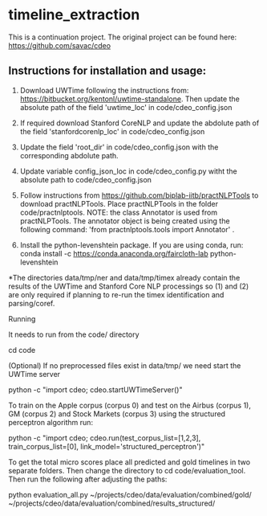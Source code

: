 # timeline_extraction

This is a continuation project. The original project can be found here: https://github.com/savac/cdeo


## Instructions for installation and usage:

1.  Download UWTime following the instructions from: https://bitbucket.org/kentonl/uwtime-standalone. Then update the absolute path of the field 'uwtime_loc' in code/cdeo_config.json

2.  If required download Stanford CoreNLP and update the abdolute path of the field 'stanfordcorenlp_loc' in code/cdeo_config.json
3.  Update the field 'root_dir' in code/cdeo_config.json with the corresponding abdolute path.

4.  Update variable config_json_loc in code/cdeo_config.py witht the absolute path to code/cdeo_config.json

5.  Follow instructions from https://github.com/biplab-iitb/practNLPTools to download practNLPTools. Place practNLPTools in the folder code/practnlptools.
NOTE: the class Annotator is used from practNLPTools. The annotator object is being created using the following command: 'from practnlptools.tools import Annotator' . 

6. Install the python-levenshtein package. If you are using conda, run: conda install -c https://conda.anaconda.org/faircloth-lab python-levenshtein

*The directories data/tmp/ner and data/tmp/timex already contain the results of the UWTime and Stanford Core NLP processings so (1) and (2) are only required if planning to re-run the timex identification and parsing/coref.


Running

It needs to run from the code/ directory

cd code

(Optional) If no preprocessed files exist in data/tmp/ we need start the UWTime server

python -c "import cdeo; cdeo.startUWTimeServer()"

To train on the Apple corpus (corpus 0) and test on the Airbus (corpus 1), GM (corpus 2) and Stock Markets (corpus 3) using the structured perceptron algorithm run:

python -c "import cdeo; cdeo.run(test_corpus_list=[1,2,3], train_corpus_list=[0], link_model='structured_perceptron')"


To get the total micro scores place all predicted and gold timelines in two separate folders. Then change the directory to cd code/evaluation_tool. Then run the following after adjusting the paths:

python evaluation_all.py ~/projects/cdeo/data/evaluation/combined/gold/ ~/projects/cdeo/data/evaluation/combined/results_structured/
